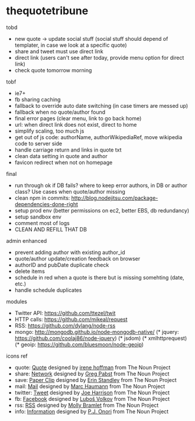 thequotetribune
===============

tobd
* new quote -> update social stuff (social stuff should depend of templater, in case we look at a specific quote)
* share and tweet must use direct link
* direct link (users can't see after today, provide menu option for direct link)
* check quote tomorrow morning

tobf
* ie7+
* fb sharing caching
* fallback to override auto date switching (in case timers are messed up)
* fallback when no quote/author found
* final error pages (clear menu, link to go back home)
* url: when direct link does not exist, direct to home
* simplify scaling, too much js
* get out of js code: authorName, authorWikipediaRef, move wikipedia code to server side
* handle carriage return and links in quote txt
* clean data setting in quote and author
* favicon redirect when not on homepage

final
* run through ok if DB fails? where to keep error authors, in DB or author class? Use cases when quote/author missing
* clean npm in commits: http://blog.nodejitsu.com/package-dependencies-done-right
* setup prod env (better permissions on ec2, better EBS, db redundancy)
* setup sandbox env
* comment most of logs
* CLEAN AND REFILL THAT DB

admin enhanced
* prevent adding author with existing author_id
* quote/author update/creation feedback on browser
* authorID and pubDate duplicate check
* delete items
* schedule in red when a quote is there but is missing somehting (date, etc.)
* handle schedule duplicates


modules
* Twitter API: https://github.com/ttezel/twit
* HTTP calls: https://github.com/mikeal/request
* RSS: https://github.com/dylang/node-rss
* mongo: http://mongodb.github.io/node-mongodb-native/
(* jquery: https://github.com/coolaj86/node-jquery)
(* jsdom)
(* xmlhttprequest)
(* geoip: https://github.com/bluesmoon/node-geoip)

icons ref
* quote: <a href="http://thenounproject.com/noun/quote/#icon-No23118" target="_blank">Quote</a> designed by <a href="http://thenounproject.com/i" target="_blank">irene hoffman</a> from The Noun Project
* share: <a href="http://thenounproject.com/noun/network/#icon-No14269" target="_blank">Network</a> designed by <a href="http://thenounproject.com/gregpabst" target="_blank">Greg Pabst</a> from The Noun Project
* save: <a href="http://thenounproject.com/noun/paper-clip/#icon-No17647" target="_blank">Paper Clip</a> designed by <a href="http://thenounproject.com/tinyxl" target="_blank">Erin Standley</a> from The Noun Project
* mail: <a href="http://thenounproject.com/noun/mail/#icon-No994" target="_blank">Mail</a> designed by <a href="http://thenounproject.com/marchaumann" target="_blank">Marc Haumann</a> from The Noun Project
* twitter: <a href="http://thenounproject.com/noun/tweet/#icon-No16224" target="_blank">Tweet</a> designed by <a href="http://thenounproject.com/joe_harrison" target="_blank">Joe Harrison</a> from The Noun Project
* fb: <a href="http://thenounproject.com/noun/facebook/#icon-No20845" target="_blank">Facebook</a> designed by <a href="http://thenounproject.com/Luboš Volkov" target="_blank">Luboš Volkov</a> from The Noun Project
* rss: <a href="http://thenounproject.com/noun/rss/#icon-No16950" target="_blank">RSS</a> designed by <a href="http://thenounproject.com/mollybramlet" target="_blank">Molly Bramlet</a> from The Noun Project
* info: <a href="http://thenounproject.com/noun/information/#icon-No2824" target="_blank">Information</a> designed by <a href="http://thenounproject.com/somerandomdude" target="_blank">P.J. Onori</a> from The Noun Project